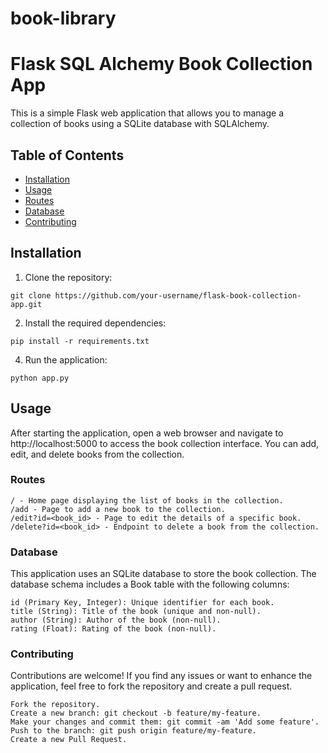 # book-library
# Flask SQL Alchemy Book Collection App

This is a simple Flask web application that allows you to manage a collection of books using a SQLite database with SQLAlchemy.

## Table of Contents

- [Installation](#installation)
- [Usage](#usage)
- [Routes](#routes)
- [Database](#database)
- [Contributing](#contributing)

## Installation

1. Clone the repository:

```
git clone https://github.com/your-username/flask-book-collection-app.git
```
2. Install the required dependencies:

```
pip install -r requirements.txt
```

4. Run the application:

```
python app.py
```

## Usage

After starting the application, open a web browser and navigate to http://localhost:5000 to access the book collection interface. You can add, edit, and delete books from the collection.
### Routes

    / - Home page displaying the list of books in the collection.
    /add - Page to add a new book to the collection.
    /edit?id=<book_id> - Page to edit the details of a specific book.
    /delete?id=<book_id> - Endpoint to delete a book from the collection.

### Database

This application uses an SQLite database to store the book collection. The database schema includes a Book table with the following columns:

    id (Primary Key, Integer): Unique identifier for each book.
    title (String): Title of the book (unique and non-null).
    author (String): Author of the book (non-null).
    rating (Float): Rating of the book (non-null).

### Contributing

Contributions are welcome! If you find any issues or want to enhance the application, feel free to fork the repository and create a pull request.

    Fork the repository.
    Create a new branch: git checkout -b feature/my-feature.
    Make your changes and commit them: git commit -am 'Add some feature'.
    Push to the branch: git push origin feature/my-feature.
    Create a new Pull Request.

